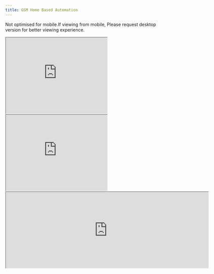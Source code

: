 ```yaml
---
title: GSM Home Based Automation
---
```

Not optimised for mobile.If viewing from mobile, Please request desktop version for better viewing experience.
<iframe src="https://drive.google.com/file/d/11PA533RKThWCSAv9NB-dTQxP_kOavFo8/preview" width="320" height="240"></iframe>
<iframe src="https://drive.google.com/file/d/1_KmKbOJZLH6DdN0RkcOsrkcMPUDahE-P/preview" width="320" height="240"></iframe>
<iframe src="https://drive.google.com/file/d/13fSqAMKgC9WsqBPHD0dj4L2yUOFxo-Fy/preview" width="640" height="240" ></iframe>
